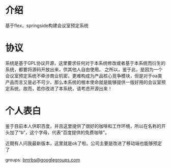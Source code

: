 # 介绍 #
基于flex，springside构建会议室预定系统
# 协议 #
系统是基于GPL协议开源，这里要求任何对于本系统修改或者基于本系统而衍生的系统，都要将源码开放出来，供其他人自由使用。
之所以，鉴于此，是因为一个会议室预定系统不牵涉商业机密，更难构成为产品核心竞争模块，但是对于oa类产品而言又是必不可少。那么本系统的根本使命就是能够提供一版好用的会议室预定系统。故而，若你改进了本系统，请考虑开源出来！
# 个人表白 #
鉴于目前本人供职百度，并且这里提供了很好的咖啡和工作环境，所以在名称的开头加了“b”，这个字母，代表“百度提供的免费咖啡”。

近期有人问我最新版本，这里就是ok了啦。公司主要是改进了移动端也能够预定了

groups:
bmrbs@googlegroups.com
